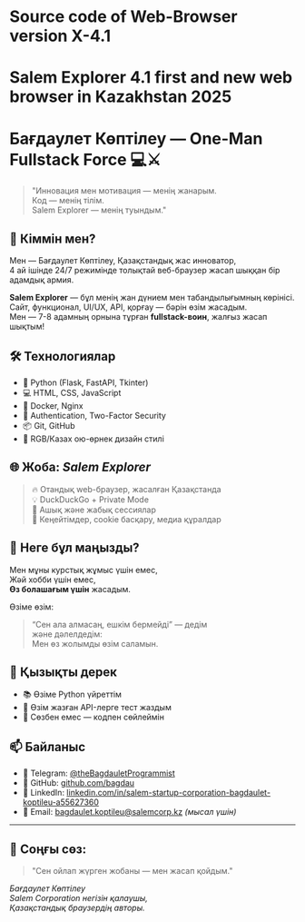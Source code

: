 # Source code of Web-Browser version X-4.1
# Salem Explorer 4.1 first and new web browser in Kazakhstan 2025
# Бағдаулет Көптілеу — One-Man Fullstack Force 💻⚔️


> "Инновация мен мотивация — менің жанарым.  
> Код — менің тілім.  
> Salem Explorer — менің туындым."

## 🚀 Кіммін мен?

Мен — Бағдаулет Көптілеу, Қазақстандық жас инноватор,  
4 ай ішінде 24/7 режимінде толықтай веб-браузер жасап шыққан бір адамдық армия.

**Salem Explorer** — бұл менің жан дүнием мен табандылығымның көрінісі.  
Сайт, функционал, UI/UX, API, қорғау — бәрін өзім жасадым.  
Мен — 7-8 адамның орнына тұрған **fullstack-воин**, жалғыз жасап шықтым!

## 🛠️ Технологиялар

- 🐍 Python (Flask, FastAPI, Tkinter)
- 💻 HTML, CSS, JavaScript
- 🐳 Docker, Nginx
- 🔐 Authentication, Two-Factor Security
- 📦 Git, GitHub
- 🎨 RGB/Казах ою-өрнек дизайн стилі

## 🌐 Жоба: *Salem Explorer*

> 🔥 Отандық web-браузер, жасалған Қазақстанда  
> 💡 DuckDuckGo + Private Mode  
> 🔐 Ашық және жабық сессиялар  
> 🧩 Кеңейтімдер, cookie басқару, медиа құралдар

## 🧠 Неге бұл маңызды?

Мен мұны курстық жұмыс үшін емес,  
Жәй хобби үшін емес,  
**Өз болашағым үшін** жасадым.

Өзіме өзім:
> “Сен ала алмасаң, ешкім бермейді” — дедім  
және дәлелдедім:  
Мен өз жолымды өзім саламын.

## 🧙 Қызықты дерек

- 📚 Өзіме Python үйреттім  
- 🧪 Өзім жазған API-лерге тест жаздым  
- 🤖 Сөзбен емес — кодпен сөйлеймін

## 📫 Байланыс

- 💬 Telegram: [@theBagdauletProgrammist](https://t.me/theBagdauletProgrammist)  
- 🐙 GitHub: [github.com/bagdau](https://www.github.com/bagdau)  
- 💼 LinkedIn: [linkedin.com/in/salem-startup-corporation-bagdaulet-koptileu-a55627360](https://www.linkedin.com/in/salem-startup-corporation-bagdaulet-koptileu-a55627360)  
- 📧 Email: bagdaulet.koptileu@salemcorp.kz *(мысал үшін)*

---

## 📌 Соңғы сөз:

> "Сен ойлап жүрген жобаны — мен жасап қойдым."

*Бағдаулет Көптілеу  
Salem Corporation негізін қалаушы,  
Қазақстандық браузердің авторы.*
